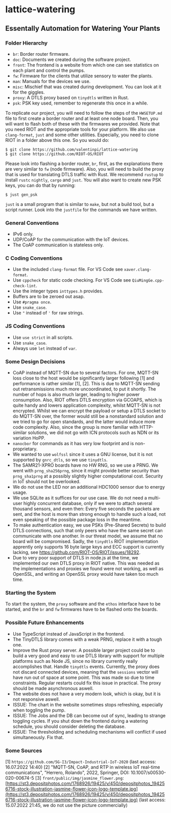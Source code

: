 # lattice-watering

## Essentally Automation for Watering Your Plants

### Folder Hierarchy

- `br`: Border router firmware.
- `doc`: Documents we created during the software project.
- `front`: The frontend is a website from which one can see statistics on each plant and control the pumps.
- `fw`: Firmware for the clients that utilize sensory to water the plants.
- `man`: Manuals for the devices we use.
- `misc`: Mischief that was created during development. You can look at it for the giggles.
- `proxy`: A DTLS proxy based on `tinydtls` written in Rust.
- `psk`: PSK key used, remember to regenerate this once in a while.

To replicate our project, you will need to follow the steps of the `HWSETUP.md` file to first create a border router and at least one node board. Then, you will want to flash both of these with the firmwares we provided. Note that you need RIOT and the appropriate tools for your platform. We also use `clang-format`, `just` and some other utilities. Especially, you need to clone RIOT in a folder above this one. So you would do:
```
$ git clone https://github.com/valentinpi/lattice-watering
$ git clone https://github.com/RIOT-OS/RIOT
```
Please look into flashing a border router, `br`, first, as the explanations there are very similar to `fw` (node firmware). Also, you will need to build the proxy that is used for translating DTLS traffic with Rust. We recommend `rustup` to install `rustc` `nightly`, `cargo` and `just`. You will also want to create new PSK keys, you can do that by running:
```
$ just gen_psk
```
`just` is a small program that is similar to `make`, but not a build tool, but a script runner. Look into the `justfile` for the commands we have written.

### General Conventions

- IPv6 only.
- UDP/CoAP for the communication with the IoT devices.
- The CoAP communication is stateless only.

### C Coding Conventions

- Use the included `clang-format` file. For VS Code see `xaver.clang-format`.
- Use `cppcheck` for static code checking. For VS Code see `QiuMingGe.cpp-check-lint`.
- Use the integer types `inttypes.h` provides.
- Buffers are to be zeroed out asap.
- Use `#pragma once`.
- Use `snake_case`.
- Use `"` instead of `'` for raw strings.

### JS Coding Conventions

- Use `use strict` in all scripts.
- Use `snake_case`.
- Always use `let` instead of `var`.

### Some Design Decisions

- CoAP instead of MQTT-SN due to several factors. For one, MQTT-SN loss close to the host would be significantly larger following [1] and performance is rather similar [1], [2]. This is due to MQTT-SN sending out retransmissions much more uncoordinated, to put it shortly. The number of hops is also much larger, leading to higher power consumption. Also, RIOT offers DTLS encryption via GCOAPS, which is quite handy and lowers application complexity, whilst MQTT-SN is not encrypted. Whilst we can encrypt the payload or setup a DTLS socket to do MQTT-SN over, the former would still be a nonstandard solution and we tried to go for open standards, and the latter would induce more code complexity. Also, since the group is more familiar with HTTP-similar solutions, we did not go with ICN protocols such as NDN or its variation HoPP.
- `nanocbor` for commands as it has very low footprint and is non-proprietary.
- We wanted to use `wolfssl` since it uses a GNU license, but it is not supported by `gnrc_dtls`, so we use `tinydtls`.
- The SAMR21-XPRO boards have no HW RNG, so we use a PRNG. We went with `prng_sha256prng`, since it might provide better security than `prng_sha1prng` at a possibly slightly higher computational cost. Security in IoT should not be overlooked.
- We do not use the LED nor an additional HDC1000 sensor due to energy usage.
- We use SQLite as it suffices for our use case. We do not need a multi-user highly concurrent database, only if we were to attach several thousand sensors, and even then: Every five seconds the packets are sent, and the host is more than strong enough to handle such a load, not even speaking of the possible package loss in the meantime.
- To make authentication easy, we use PSKs (Pre-Shared Secrets) to build DTLS connections, such that only peers who have the same secret can communicate with one another. In our threat model, we assume that no board will be compromised. Sadly, the `tinydtls` RIOT implementation apprently only supports 16 byte large keys and ECC support is currently lacking, see https://github.com/RIOT-OS/RIOT/issues/18292.
- Due to very poor support of DTLS in node.js at the time, we implemented our own DTLS proxy in RIOT native. This was needed as the implementations and proxies we found were not working, as well as OpenSSL, and writing an OpenSSL proxy would have taken too much time.

### Starting the System

To start the system, the `proxy` software and the `ethos` interface have to be started, and the `br` and `fw` firmwares have to be flashed onto the boards.

### Possible Future Enhancements

- Use TypeScript instead of JavaScript in the frontend.
- The TinyDTLS library comes with a weak PRNG, replace it with a tough one.
- Improve the Rust proxy server. A possible larger project could be to build a very good and easy to use DTLS library with support for multiple platforms such as Node JS, since no library currently really accomplishes that. Handle `tinydtls` events. Currently, the proxy does not discard connected devices, meaning that the `sessions` vector will have run out of space at some point. This was made so due to time constraints. Regular restarts could fix this issue in practical. The proxy should be made asynchronous aswell.
- The website does not have a very modern look, which is okay, but it is not responsive aswell.
- ISSUE: The chart in the website sometimes stops refreshing, especially when toggling the pump.
- ISSUE: The Jobs and the DB can become out of sync, leading to strange toggling cycles. If you shut down the frontend during a watering schedule, you should consider deleting the database.
- ISSUE: The thresholding and scheduling mechanisms will conflict if used simultaneously. Fix that.

### Some Sources

[1] `https://github.com/5G-I3/Impact-Industrial-IoT-2020` (last access: 16.07.2022 14:40)
[2]  "MQTT-SN, CoAP, and RTP in wireless IoT real-time communications", "Herrero, Rolando", 2022, Springer, DOI: 10.1007/s00530-020-00674-5
[3] `front/public/img/jasmine_flower.png`: [https://st3.depositphotos.com/1768926/19425/v/450/depositphotos_194256716-stock-illustration-jasmine-flower-icon-logo-template.jpg](https://st3.depositphotos.com/1768926/19425/v/450/depositphotos_194256716-stock-illustration-jasmine-flower-icon-logo-template.jpg) (last access: 15.07.2022 21:45, we do not use the picture commercially)
